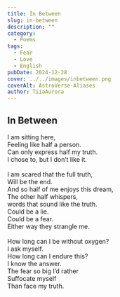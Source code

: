 ```yaml
---
title: In Between
slug: in-between
description: ""
category:
  - Poems
tags:
  - Fear
  - Love
  - English
pubDate: 2024-12-28
cover: ../../images/inbetween.png
coverAlt: AstroVerse-Aliases
author: TiiaAurora
---
```


## In Between

I am sitting here,<br>
Feeling like half a person.<br>
Can only express half my truth.<br>
I chose to, but I don’t like it.<br>
<br>
I am scared that the full truth,<br>
Will be the end.<br>
And so half of me enjoys this dream,<br>
The other half whispers,<br>
words that sound like the truth.<br>
Could be a lie.<br>
Could be a fear.<br>
Either way they strangle me.<br>
<br>
How long can I be without oxygen?<br>
I ask myself. <br>
How long can I endure this?<br>
I know the answer.<br>
The fear so big I’d rather<br>
Suffocate myself<br>
Than face my truth. <br>
